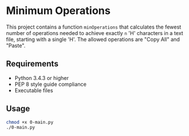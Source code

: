 # Minimum Operations

This project contains a function `minOperations` that calculates the fewest number of operations needed to achieve exactly `n` 'H' characters in a text file, starting with a single 'H'. The allowed operations are "Copy All" and "Paste".

## Requirements
- Python 3.4.3 or higher
- PEP 8 style guide compliance
- Executable files

## Usage
```bash
chmod +x 0-main.py
./0-main.py

